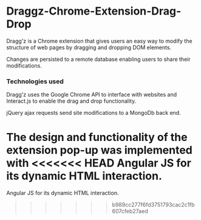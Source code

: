 # Draggz-Chrome-Extension-Drag-Drop

Dragg'z is a Chrome extension that gives users an easy way to modify 
the structure of web pages by dragging and dropping DOM elements.

Changes are persisted to a remote database enabling users to share their
modifications.

### Technologies used

Dragg'z uses the Google Chrome API to interface with websites and 
Interact.js to enable the drag and drop functionality.

jQuery ajax requests send site modifications to a MongoDb back end.

The design and functionality of the extension pop-up was implemented with
<<<<<<< HEAD
Angular JS for its dynamic HTML interaction.
=======
Angular JS for its dynamic HTML interaction.
>>>>>>> b989cc277f6fd3751793cac2c1fb607cfeb27aed

